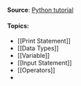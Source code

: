 **Source**:   [Python tutorial ]( https://www.youtube.com/watch?v=xErUnOKQbFw)

#### Topics:

* [[Print Statement]]
* [[Data Types]]
* [[Variable]]
* [[Input Statement]]
* [[Operators]]
* 